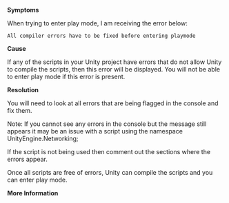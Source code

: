 

**Symptoms**



When trying to enter play mode, I am receiving the error below:


```
All compiler errors have to be fixed before entering playmode
```


**Cause**



If any of the scripts in your Unity project have errors that do not allow Unity to compile the scripts, then this error will be displayed. You will not be able to enter play mode if this error is present.



**Resolution**



You will need to look at all errors that are being flagged in the console and fix them.



Note: If you cannot see any errors in the console but the message still appears it may be an issue with a script using the namespace UnityEngine.Networking;



If the script is not being used then comment out the sections where the errors appear.



Once all scripts are free of errors, Unity can compile the scripts and you can enter play mode.



**More Information**

